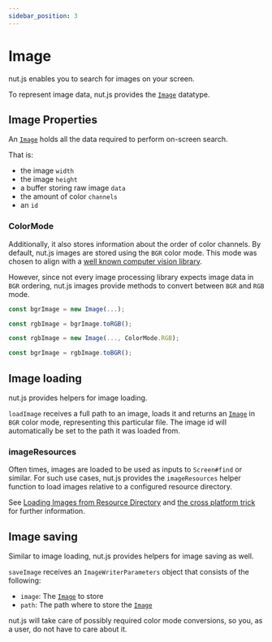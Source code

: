 ```yaml
---
sidebar_position: 3
---
```


# Image

nut.js enables you to search for images on your screen.

To represent image data, nut.js provides the [`Image`](https://nut-tree.github.io/apidoc/classes/image_class.Image.html) datatype.

## Image Properties

An [`Image`](https://nut-tree.github.io/apidoc/classes/image_class.Image.html) holds all the data required to perform on-screen search.

That is:

- the image `width`
- the image `height`
- a buffer storing raw image `data`
- the amount of color `channels`
- an `id`

### ColorMode

Additionally, it also stores information about the order of color channels.
By default, nut.js images are stored using the `BGR` color mode.
This mode was chosen to align with a [well known computer vision library](https://docs.opencv.org/4.5.4/d4/da8/group__imgcodecs.html#ga288b8b3da0892bd651fce07b3bbd3a56).

However, since not every image processing library expects image data in `BGR` ordering, nut.js images provide methods to convert between `BGR` and `RGB` mode.

```js
const bgrImage = new Image(...);

const rgbImage = bgrImage.toRGB();
```

```js
const rgbImage = new Image(..., ColorMode.RGB);

const bgrImage = rgbImage.toBGR();
```

## Image loading

nut.js provides helpers for image loading.

`loadImage` receives a full path to an image, loads it and returns an [`Image`](https://nut-tree.github.io/apidoc/classes/image_class.Image.html) in `BGR` color mode, representing this particular file.
The image id will automatically be set to the path it was loaded from.

### imageResources

Often times, images are loaded to be used as inputs to `Screen#find` or similar.
For such use cases, nut.js provides the `imageResources` helper function to load images relative to a configured resource directory.

See [Loading Images from Resource Directory](../tutorial-screen/template-images.md#loading-images-from-resource-directory) and [the cross platform trick](../tutorial-screen/find.md#the-cross-platform-trick) for further information.

## Image saving

Similar to image loading, nut.js provides helpers for image saving as well.

`saveImage` receives an `ImageWriterParameters` object that consists of the following:

- `image`: The [`Image`](https://nut-tree.github.io/apidoc/classes/image_class.Image.html) to store
- `path`: The path where to store the [`Image`](https://nut-tree.github.io/apidoc/classes/image_class.Image.html)

nut.js will take care of possibly required color mode conversions, so you, as a user, do not have to care about it.
